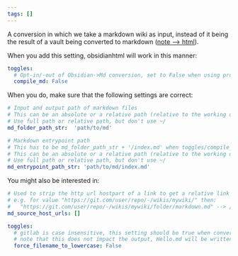 ```yaml
---
tags: []
---
```

   
A conversion in which we take a markdown wiki as input, instead of it being the result of a vault being converted to markdown ([note --> html](../../General%20Information/Snippets/note%20--%3E%20html.md)).   
   
When you add this setting, obsidianhtml will work in this manner:   
   
``` yaml
toggles:
  # Opt-in/-out of Obsidian->Md conversion, set to False when using proper markdown as input
  compile_md: False
```
   
   
When you do, make sure that the following settings are correct:   
   
``` yaml
# Input and output path of markdown files
# This can be an absolute or a relative path (relative to the working directory when calling obsidianhtml)
# Use full path or relative path, but don't use ~/
md_folder_path_str:  'path/to/md'

# Markdown entrypoint path
# This has to be md_folder_path_str + '/index.md' when toggles/compile_md == True
# This can be an absolute or a relative path (relative to the working directory when calling obsidianhtml)
# Use full path or relative path, but don't use ~/
md_entrypoint_path_str: 'path/to/md/index.md'
```
   
   
You might also be interested in:   
   
``` yaml
# Used to strip the http url hostpart of a link to get a relative link
# e.g. for value "https://git.com/user/repo/-/wikis/mywiki/" then:
#   "https://git.com/user/repo/-/wikis/mywiki/folder/markdown.md" --> /folder/markdown.md
md_source_host_urls: []

toggles:
  # gitlab is case insensitive, this setting should be true when converting a wiki from that source
  # note that this does not impact the output, Hello.md will be written to Hello.html
  force_filename_to_lowercase: False
```
